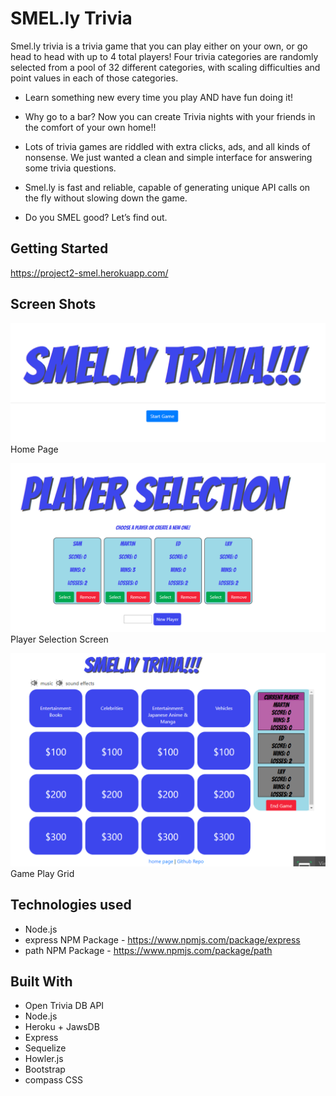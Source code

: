 # SMEL.ly Trivia

Smel.ly trivia is a trivia game that you can play either on your own, or go head to head with up to 4 total players! 
Four trivia categories are randomly selected from a pool of 32 different categories, with scaling difficulties and point 
values in each of those categories. 

* Learn something new every time you play AND have fun doing it!

* Why go to a bar? Now you can create Trivia nights with your friends in the comfort of your own home!!

* Lots of  trivia games are riddled with extra clicks, ads, and all kinds of nonsense. We just wanted a clean and simple interface for answering some trivia questions.  

* Smel.ly is fast and reliable, capable of generating unique API calls on the fly without slowing down the game.  

* Do you SMEL good? Let’s find out.


## Getting Started
https://project2-smel.herokuapp.com/

## Screen Shots

![Screen shot](/public/assets/img/homepage.PNG)
Home Page

![Screen shot 2](/public/assets/img/playerselection.PNG)
Player Selection Screen

![Screen shot 3](/public/assets/img/grid.PNG)
Game Play Grid

## Technologies used
- Node.js
- express NPM Package - https://www.npmjs.com/package/express
- path NPM Package - https://www.npmjs.com/package/path


## Built With

* Open Trivia DB API
* Node.js
* Heroku + JawsDB
* Express
* Sequelize
* Howler.js
* Bootstrap
* compass CSS

